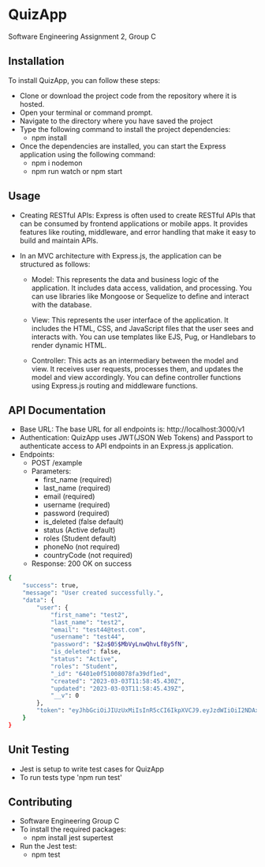 # QuizApp

Software Engineering Assignment 2, Group C

## Installation

To install QuizApp, you can follow these steps:

- Clone or download the project code from the repository where it is hosted.
- Open your terminal or command prompt.
- Navigate to the directory where you have saved the project
- Type the following command to install the project dependencies:
  - npm install
- Once the dependencies are installed, you can start the Express application using the following command:
  - npm i nodemon
  - npm run watch or npm start

## Usage

- Creating RESTful APIs: Express is often used to create RESTful APIs that can be consumed by frontend applications or mobile apps. It provides features like routing, middleware, and error handling that make it easy to build and maintain APIs.
- In an MVC architecture with Express.js, the application can be structured as follows:

  - Model: This represents the data and business logic of the application. It includes data access, validation, and processing. You can use libraries like Mongoose or Sequelize to define and interact with the database.

  - View: This represents the user interface of the application. It includes the HTML, CSS, and JavaScript files that the user sees and interacts with. You can use templates like EJS, Pug, or Handlebars to render dynamic HTML.

  - Controller: This acts as an intermediary between the model and view. It receives user requests, processes them, and updates the model and view accordingly. You can define controller functions using Express.js routing and middleware functions.

## API Documentation

- Base URL: The base URL for all endpoints is: http://localhost:3000/v1
- Authentication: QuizApp uses JWT(JSON Web Tokens) and Passport to authenticate access to API endpoints in an Express.js application.
- Endpoints:
  - POST /example
  - Parameters:
    - first_name (required)
    - last_name (required)
    - email (required)
    - username (required)
    - password (required)
    - is_deleted (false default)
    - status (Active default)
    - roles (Student default)
    - phoneNo (not required)
    - countryCode (not required)
  - Response: 200 OK on success

```bash
{
    "success": true,
    "message": "User created successfully.",
    "data": {
        "user": {
            "first_name": "test2",
            "last_name": "test2",
            "email": "test44@test.com",
            "username": "test44",
            "password": "$2a$05$MbVyLnwQhvLf8y5fN",
            "is_deleted": false,
            "status": "Active",
            "roles": "Student",
            "_id": "6401e0f51008078fa39df1ed",
            "created": "2023-03-03T11:58:45.430Z",
            "updated": "2023-03-03T11:58:45.439Z",
            "__v": 0
        },
        "token": "eyJhbGciOiJIUzUxMiIsInR5cCI6IkpXVCJ9.eyJzdWIiOiI2NDAxZTBmNTEwMDgwNzhmYTM5ZGYxZWQiLCJpYXQiOjE2Nzc4NDQ3MjV9.Er_zqTi2ur5Iqfs_BilqJwGoVGDRusMd2GyTeP45U45fsfsdfsdcasaeupwLVIGC_G9kxsURXQ"
    }
}
```

## Unit Testing

- Jest is setup to write test cases for QuizApp
- To run tests type 'npm run test'

## Contributing

- Software Engineering Group C
- To install the required packages:
  - npm install jest supertest
- Run the Jest test:
  - npm test
